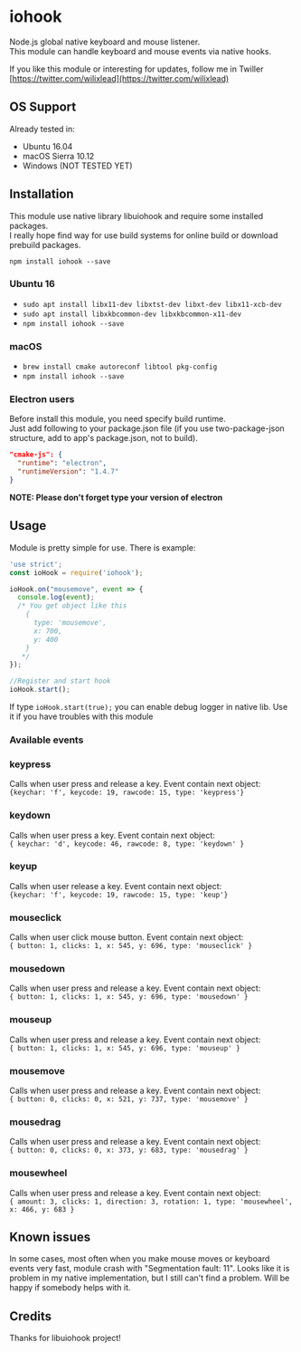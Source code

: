 # iohook
Node.js global native keyboard and mouse listener.  
This module can handle keyboard and mouse events via native hooks.  

If you like this module or interesting for updates, follow me in Twiller [https://twitter.com/wilixlead](https://twitter.com/wilixlead)

## OS Support
Already tested in:
- Ubuntu 16.04
- macOS Sierra 10.12
- Windows (NOT TESTED YET)

## Installation
This module use native library libuiohook and require some installed packages.  
I really hope find way for use build systems for online build or download prebuild packages.

`npm install iohook --save`

### Ubuntu 16
- `sudo apt install libx11-dev libxtst-dev libxt-dev libx11-xcb-dev`
- `sudo apt install libxkbcommon-dev libxkbcommon-x11-dev`
- `npm install iohook --save`

### macOS
- `brew install cmake autoreconf libtool pkg-config`
- `npm install iohook --save`

### Electron users
Before install this module, you need specify build runtime.  
Just add following to your package.json file 
(if you use two-package-json structure, add to app's package.json, not to build).  
```json
"cmake-js": {
  "runtime": "electron",
  "runtimeVersion": "1.4.7"
}
```
**NOTE: Please don't forget type your version of electron**

## Usage
Module is pretty simple for use. There is example:  

```javascript
'use strict';
const ioHook = require('iohook');

ioHook.on("mousemove", event => {
  console.log(event);
  /* You get object like this
    {
      type: 'mousemove',
      x: 700,
      y: 400
    }
   */
});

//Register and start hook
ioHook.start();
```
If type ```ioHook.start(true);``` you can enable debug logger in native lib. Use it if you have troubles with this module


### Available events

### keypress
Calls when user press and release a key. Event contain next object:  
`{keychar: 'f', keycode: 19, rawcode: 15, type: 'keypress'}`

### keydown
Calls when user press a key. Event contain next object:  
`{ keychar: 'd', keycode: 46, rawcode: 8, type: 'keydown' }`

### keyup
Calls when user release a key. Event contain next object:  
`{keychar: 'f', keycode: 19, rawcode: 15, type: 'keup'}`

### mouseclick
Calls when user click mouse button. Event contain next object:  
`{ button: 1, clicks: 1, x: 545, y: 696, type: 'mouseclick' }`

### mousedown
Calls when user press and release a key. Event contain next object:  
`{ button: 1, clicks: 1, x: 545, y: 696, type: 'mousedown' }`

### mouseup
Calls when user press and release a key. Event contain next object:  
`{ button: 1, clicks: 1, x: 545, y: 696, type: 'mouseup' }`

### mousemove
Calls when user press and release a key. Event contain next object:  
`{ button: 0, clicks: 0, x: 521, y: 737, type: 'mousemove' }`

### mousedrag
Calls when user press and release a key. Event contain next object:  
`{ button: 0, clicks: 0, x: 373, y: 683, type: 'mousedrag' }`

### mousewheel
Calls when user press and release a key. Event contain next object:  
`{ amount: 3, clicks: 1, direction: 3, rotation: 1, type: 'mousewheel', x: 466, y: 683 }`

## Known issues
In some cases, most often when you make mouse moves or keyboard events very fast,
module crash with "Segmentation fault: 11". Looks like it is problem in my native implementation,
but I still can't find a problem. Will be happy if somebody helps with it.

## Credits
Thanks for libuiohook project!